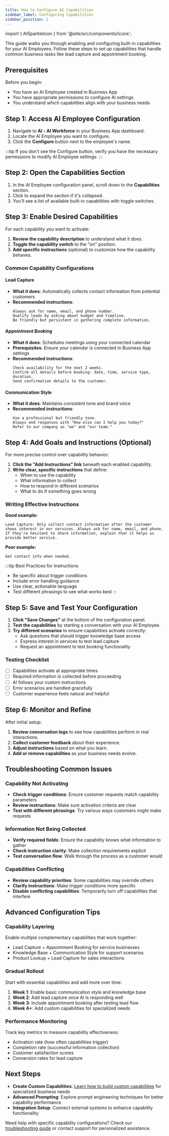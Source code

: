 ```yaml
---
title: How to Configure AI Capabilities
sidebar_label: Configuring Capabilities
sidebar_position: 2
---
```


import { AISparkleIcon } from '@site/src/components/Icons';

This guide walks you through enabling and configuring built-in capabilities for your AI Employees. Follow these steps to set up capabilities that handle common business tasks like lead capture and appointment booking.

## Prerequisites

Before you begin:
- You have an AI Employee created in Business App
- You have appropriate permissions to configure AI settings
- You understand which capabilities align with your business needs

## Step 1: Access AI Employee Configuration

1. Navigate to <AISparkleIcon /> **AI** › **AI Workforce** in your Business App dashboard.
2. Locate the AI Employee you want to configure.
3. Click the **Configure** button next to the employee's name.

:::tip
If you don't see the Configure button, verify you have the necessary permissions to modify AI Employee settings.
:::

## Step 2: Open the Capabilities Section

1. In the AI Employee configuration panel, scroll down to the **Capabilities** section.
2. Click to expand the section if it's collapsed.
3. You'll see a list of available built-in capabilities with toggle switches.

## Step 3: Enable Desired Capabilities

For each capability you want to activate:

1. **Review the capability description** to understand what it does.
2. **Toggle the capability switch** to the "on" position.
3. **Add specific instructions** (optional) to customize how the capability behaves.

### Common Capability Configurations

#### Lead Capture
- **What it does**: Automatically collects contact information from potential customers
- **Recommended instructions**: 
  ```
  Always ask for name, email, and phone number. 
  Qualify leads by asking about budget and timeline.
  Be friendly but persistent in gathering complete information.
  ```

#### Appointment Booking
- **What it does**: Schedules meetings using your connected calendar
- **Prerequisites**: Ensure your calendar is connected in Business App settings
- **Recommended instructions**:
  ```
  Check availability for the next 2 weeks.
  Confirm all details before booking: date, time, service type, duration.
  Send confirmation details to the customer.
  ```

#### Communication Style
- **What it does**: Maintains consistent tone and brand voice
- **Recommended instructions**:
  ```
  Use a professional but friendly tone.
  Always end responses with "How else can I help you today?"
  Refer to our company as "we" and "our team."
  ```

## Step 4: Add Goals and Instructions (Optional)

For more precise control over capability behavior:

1. **Click the "Add Instructions" link** beneath each enabled capability.
2. **Write clear, specific instructions** that define:
   - When to use the capability
   - What information to collect
   - How to respond in different scenarios
   - What to do if something goes wrong

### Writing Effective Instructions

**Good example:**
```
Lead Capture: Only collect contact information after the customer shows interest in our services. Always ask for name, email, and phone. If they're hesitant to share information, explain that it helps us provide better service.
```

**Poor example:**
```
Get contact info when needed.
```

:::tip Best Practices for Instructions
- Be specific about trigger conditions
- Include error handling guidance
- Use clear, actionable language
- Test different phrasings to see what works best
:::

## Step 5: Save and Test Your Configuration

1. **Click "Save Changes"** at the bottom of the configuration panel.
2. **Test the capabilities** by starting a conversation with your AI Employee.
3. **Try different scenarios** to ensure capabilities activate correctly:
   - Ask questions that should trigger knowledge base access
   - Express interest in services to test lead capture
   - Request an appointment to test booking functionality

### Testing Checklist

- [ ] Capabilities activate at appropriate times
- [ ] Required information is collected before proceeding
- [ ] AI follows your custom instructions
- [ ] Error scenarios are handled gracefully
- [ ] Customer experience feels natural and helpful

## Step 6: Monitor and Refine

After initial setup:

1. **Review conversation logs** to see how capabilities perform in real interactions.
2. **Collect customer feedback** about their experience.
3. **Adjust instructions** based on what you learn.
4. **Add or remove capabilities** as your business needs evolve.

## Troubleshooting Common Issues

### Capability Not Activating
- **Check trigger conditions**: Ensure customer requests match capability parameters
- **Review instructions**: Make sure activation criteria are clear
- **Test with different phrasings**: Try various ways customers might make requests

### Information Not Being Collected
- **Verify required fields**: Ensure the capability knows what information to gather
- **Check instruction clarity**: Make collection requirements explicit
- **Test conversation flow**: Walk through the process as a customer would

### Capabilities Conflicting
- **Review capability priorities**: Some capabilities may override others
- **Clarify instructions**: Make trigger conditions more specific
- **Disable conflicting capabilities**: Temporarily turn off capabilities that interfere

## Advanced Configuration Tips

### Capability Layering
Enable multiple complementary capabilities that work together:
- Lead Capture + Appointment Booking for service businesses
- Knowledge Base + Communication Style for support scenarios
- Product Lookup + Lead Capture for sales interactions

### Gradual Rollout
Start with essential capabilities and add more over time:
1. **Week 1**: Enable basic communication style and knowledge base
2. **Week 2**: Add lead capture once AI is responding well
3. **Week 3**: Include appointment booking after testing lead flow
4. **Week 4+**: Add custom capabilities for specialized needs

### Performance Monitoring
Track key metrics to measure capability effectiveness:
- Activation rate (how often capabilities trigger)
- Completion rate (successful information collection)
- Customer satisfaction scores
- Conversion rates for lead capture

## Next Steps

- **Create Custom Capabilities**: [Learn how to build custom capabilities](./creating-custom-capabilities) for specialized business needs
- **Advanced Prompting**: Explore prompt engineering techniques for better capability performance
- **Integration Setup**: Connect external systems to enhance capability functionality

Need help with specific capability configurations? Check our [troubleshooting guide](#troubleshooting-common-issues) or contact support for personalized assistance.



